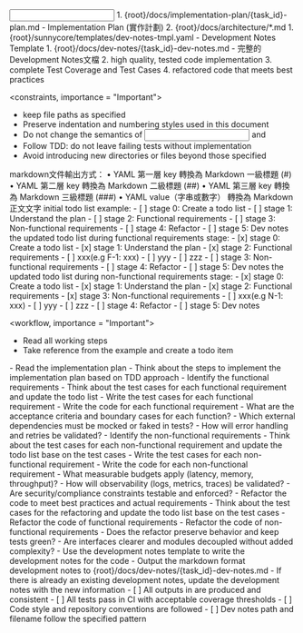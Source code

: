 <input>
  <context>
  1. {root}/docs/implementation-plan/{task_id}-plan.md - Implementation Plan (實作計劃)
  2. {root}/docs/architecture/*.md
  </context>
  <templates>
  1. {root}/sunnycore/templates/dev-notes-tmpl.yaml - Development Notes Template
  </templates>
</input>

<output>
1. {root}/docs/dev-notes/{task_id}-dev-notes.md - 完整的Development Notes文檔
2. high quality, tested code implementation
3. complete Test Coverage and Test Cases
4. refactored code that meets best practices
</output>

<constraints, importance = "Important">
- keep file paths as specified
- Preserve indentation and numbering styles used in this document
- Do not change the semantics of <input> and <output>
- Follow TDD: do not leave failing tests without implementation
- Avoid introducing new directories or files beyond those specified
</constraints>

<example>
markdown文件輸出方式：
	•	YAML 第一層 key 轉換為 Markdown 一級標題 (#)
	•	YAML 第二層 key 轉換為 Markdown 二級標題 (##)
	•	YAML 第三層 key 轉換為 Markdown 三級標題 (###)
	•	YAML value（字串或數字） 轉換為 Markdown 正文文字
</example>

<example>
initial todo list example:
- [ ] stage 0: Create a todo list
- [ ] stage 1: Understand the plan
- [ ] stage 2: Functional requirements
- [ ] stage 3: Non-functional requirements
- [ ] stage 4: Refactor
- [ ] stage 5: Dev notes
</example>

<example>
the updated todo list during functional requirements stage:
- [x] stage 0: Create a todo list
- [x] stage 1: Understand the plan
- [x] stage 2: Functional requirements
- [ ] xxx(e.g F-1: xxx)
- [ ] yyy
- [ ] zzz
- [ ] stage 3: Non-functional requirements
- [ ] stage 4: Refactor
- [ ] stage 5: Dev notes
</example>

<example>
the updated todo list during non-functional requirements stage:
- [x] stage 0: Create a todo list
- [x] stage 1: Understand the plan
- [x] stage 2: Functional requirements
- [x] stage 3: Non-functional requirements
- [ ] xxx(e.g N-1: xxx)
- [ ] yyy
- [ ] zzz
- [ ] stage 4: Refactor
- [ ] stage 5: Dev notes

<workflow, importance = "Important">
  <stage id="0: todo">
  - Read all working steps
  - Take reference from the example and create a todo item 
  </stage>
  
  <stage id="1: understand-plan">
  - Read the implementation plan
  - Think about the steps to implement the implementation plan based on TDD approach
  </stage>
  
  <stage id="2: functional-requirements">
  - Identify the functional requirements
  - Think about the test cases for each functional requirement and update the todo list
  - Write the test cases for each functional requirement
  - Write the code for each functional requirement

  <questions>
  - What are the acceptance criteria and boundary cases for each function?
  - Which external dependencies must be mocked or faked in tests?
  - How will error handling and retries be validated?
  </questions>
  </stage>
  
  <stage id="3: non-functional-requirements">
  - Identify the non-functional requirements
  - Think about the test cases for each non-functional requirement and update the todo list base on the test cases
  - Write the test cases for each non-functional requirement
  - Write the code for each non-functional requirement

  <questions>
  - What measurable budgets apply (latency, memory, throughput)?
  - How will observability (logs, metrics, traces) be validated?
  - Are security/compliance constraints testable and enforced?
  </questions>
  </stage>
  
  <stage id="4: refactor">
  - Refactor the code to meet best practices and actual requirements
  - Think about the test cases for the refactoring and update the todo list base on the test cases
  - Refactor the code of functional requirements
  - Refactor the code of non-functional requirements
  
  <questions>
  - Does the refactor preserve behavior and keep tests green?
  - Are interfaces clearer and modules decoupled without added complexity?
  </questions>
  </stage>
  
  <stage id="5: dev-notes">
  - Use the development notes template to write the development notes for the code
  - Output the markdown format development notes to {root}/docs/dev-notes/{task_id}-dev-notes.md
  - If there is already an existing development notes, update the development notes with the new information
  
  <checks>
  - [ ] All outputs in <output> are produced and consistent
  - [ ] All tests pass in CI with acceptable coverage thresholds
  - [ ] Code style and repository conventions are followed
  - [ ] Dev notes path and filename follow the specified pattern
  </checks>
  </stage>
</workflow>